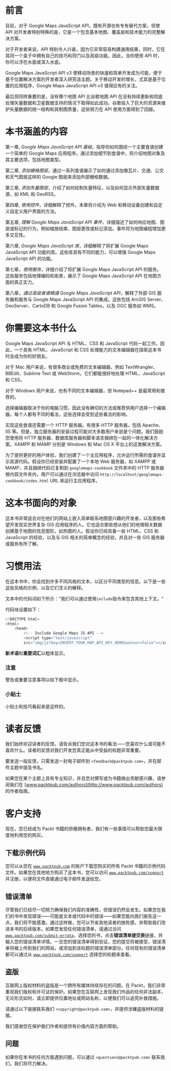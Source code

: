 # 前言

目前，对于 Google Maps JavaScript API，既有开源也有专有替代方案，但使 API 对开发者特别特殊的是，它是一个包含基本地图、覆盖层和技术能力的完整解决方案。

对于开发者来说，API 特别令人兴奋，因为它非常容易构建通用结果，同时，它在其同一个盒子中拥有自己的技巧和窍门以及高级功能。因此，当你使用 API 时，你可以浮在水面或深入水底。

Google Maps JavaScript API v3 使移动场景的快速和简单开发成为可能，便于基于位置解决方案的开发者深入研究该主题。关于移动开发的增长，尤其是基于位置的应用程序，Google Maps JavaScript API v3 值得应有的关注。

最后但同样重要的是，没有哪个地图 API 比谷歌地图 API 在没有持续更新和彻底处理矢量数据和卫星数据支持的情况下取得如此成功。谷歌投入了巨大的资源来维护矢量数据的统一结构和其制图质量，这些努力在 API 使用方面得到了回报。

# 本书涵盖的内容

第一章, *Google Maps JavaScript API 基础*，指导你如何围绕一个主要食谱创建一个简单的 Google Maps 应用程序。通过添加细节到食谱中，将介绍地图对象及其主要选项，包括地图类型。

第二章, *添加栅格图层*，通过一系列食谱展示了如何通过添加像瓦片、交通、公交和天气图层这样的 Google 图层来添加外部栅格数据。

第三章, *添加矢量图层*，介绍了如何绘制矢量特征，以及如何显示外部矢量数据源，如 KML 和 GeoRSS。

第四章, *使用控件*，详细解释了控件。本章将介绍为 Web 和移动设备创建和自定义自定义用户界面的方法。

第五章, *理解 Google Maps JavaScript API 事件*，详细描述了如何响应地图、图层或标记的行为，例如缩放结束、图层更改或标记添加。事件将为地图编程增加更多交互性。

第六章, *Google Maps JavaScript 库*，详细解释了将扩展 Google Maps JavaScript API 功能的库。这些库具有不同的能力，可以增强 Google Maps JavaScript API 的功能。

第七章，*使用服务*，详细介绍了将扩展 Google Maps JavaScript API 的服务。这些服务包括地理编码和街景，展示了 Google Maps JavaScript API 在地图方面的真正实力。

第八章，*通过高级食谱精通 Google Maps JavaScript API*，解释了外部 GIS 服务器和服务与 Google Maps JavaScript API 的集成。这些包括 ArcGIS Server、GeoServer、CartoDB 和 Google Fusion Tables，以及 OGC 服务如 WMS。

# 你需要这本书什么

Google Maps JavaScript API 与 HTML、CSS 和 JavaScript 代码一起工作。因此，一个具有 HTML、JavaScript 和 CSS 处理能力的文本编辑器在探索这本书时会成为你的好朋友。

对于 Mac 用户来说，有很多商业或免费的文本编辑器，例如 TextWrangler、BBEdit、Sublime Text 或 WebStorm。它们都能很好地处理 HTML、JavaScript 和 CSS。

对于 Windows 用户来说，也有不同的文本编辑器，但 Notepad++ 是最常用和推荐的。

选择编辑器取决于你的电脑习惯，因此没有确切的方法或推荐供用户选择一个编辑器。每个人都有不同的看法，这些选择会受到这些看法的影响。

实现这些食谱还需要一个 HTTP 服务器。有很多 HTTP 服务器，包括 Apache、IIS 等。但是，独立服务器的安装过程可能对大多数用户来说是个问题。我们鼓励您使用将 HTTP 服务器、数据库服务器和脚本语言捆绑在一起的一体化解决方案。XAMPP 和 MAMP 分别是 Windows 和 Mac OS X 平台上的这类解决方案。

为了提供更好的用户体验，我们创建了一个主应用程序，允许运行所需的食谱并显示其源代码。假设你已经安装并配置了一个本地 Web 服务器，如 XAMPP 或 MAMP，并且捆绑代码已复制到 `googlemaps-cookbook` 文件夹中的 HTTP 服务器根内容文件夹内，用户可以通过在浏览器中访问 `http://localhost/googlemaps-cookbook/index.html` URL 来运行主应用程序。

# 这本书面向的对象

这本书非常适合对在他们的网站上嵌入简单联系地图感兴趣的开发者，以及那些希望开发现实世界复杂 GIS 应用程序的人。它也适合那些想从他们的地理相关数据创建基于地图的信息图形，如热图的人。假设你已经具备一些 HTML、CSS 和 JavaScript 的经验，以及与 GIS 相关的简单概念的经验，并且对一些 GIS 服务器或服务有所了解。

# 习惯用法

在这本书中，你会找到许多不同风格的文本，以区分不同类型的信息。以下是一些这些风格的示例，以及它们含义的解释。

文本中的代码词如下所示："我们可以通过使用`include`指令来包含其他上下文。"

代码块设置如下：

```js
<!DOCTYPE html>
<html>
    <head>
        <!-- Include Google Maps JS API -->
        <script type="text/javascript"
        src="img/js?key=INSERT_YOUR_MAP_API_KEY_HERE&sensor=false"></script
```

**新术语**和**重要词汇**以粗体显示。

### 注意

警告或重要注意事项以如下框中显示。

### 小贴士

小贴士和技巧看起来是这样的。

# 读者反馈

我们始终欢迎读者的反馈。请告诉我们您对这本书的看法——您喜欢什么或可能不喜欢什么。读者的反馈对我们开发您真正能从中受益的标题非常重要。

要发送一般反馈，只需发送一封电子邮件到 `<feedback@packtpub.com>`，并在邮件主题中提及书名。

如果您在某个主题上具有专业知识，并且您对撰写或为书籍做出贡献感兴趣，请参阅我们在 [www.packtpub.com/authors](http://www.packtpub.com/authors) 的作者指南。

# 客户支持

现在，您已经成为 Packt 书籍的骄傲拥有者，我们有一些事情可以帮助您最大限度地利用您的购买。

## 下载示例代码

您可以从您在 [`www.packtpub.com`](http://www.packtpub.com) 的账户下载您购买的所有 Packt 书籍的示例代码文件。如果您在其他地方购买了这本书，您可以访问 [`www.packtpub.com/support`](http://www.packtpub.com/support) 并注册，以便将文件直接通过电子邮件发送给您。

## 错误清单

尽管我们已经尽一切努力确保我们内容的准确性，但错误仍然会发生。如果您在我们的书中发现错误——可能是文本或代码中的错误——如果您能向我们报告这一点，我们将不胜感激。通过这样做，您可以节省其他读者的挫败感，并帮助我们改进本书的后续版本。如果您发现任何错误清单，请通过访问 [`www.packtpub.com/submit-errata`](http://www.packtpub.com/submit-errata)，选择您的书，点击**错误清单提交表**链接，并输入您的错误清单详情。一旦您的错误清单得到验证，您的提交将被接受，错误清单将被上传到我们的网站，或添加到该标题的错误清单部分。任何现有的错误清单都可以通过从 [`www.packtpub.com/support`](http://www.packtpub.com/support) 选择您的标题来查看。

## 盗版

互联网上版权材料的盗版是一个跨所有媒体持续存在的问题。在 Packt，我们非常重视我们版权和许可证的保护。如果您在互联网上发现我们作品的任何非法副本，无论形式如何，请立即提供位置地址或网站名称，以便我们可以追究补救措施。

请通过以下链接联系我们 `<copyright@packtpub.com>`，并提供涉嫌盗版材料的链接。

我们感谢您在保护我们作者和提供有价值内容方面的帮助。

## 问题

如果你在本书的任何方面遇到问题，可以通过 `<questions@packtpub.com>` 联系我们，我们将尽力解决。
